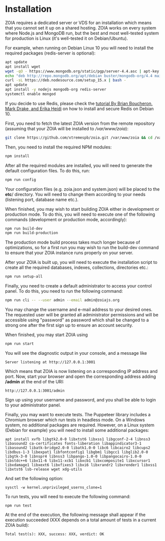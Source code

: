 # Installation

ZOIA requires a dedicated server or VDS for an installation which means that you cannot set it up on a shared hosting. ZOIA works on every system where Node.js and MongoDB run, but the best and most well-tested system for production is Linux (it's well-tested it on Debian/Ubuntu).

For example, when running on Debian Linux 10 you will need to install the required packages (redis-server is optional):

```sh
apt update
apt install wget
wget -qO - https://www.mongodb.org/static/pgp/server-4.4.asc | apt-key add -
echo "deb http://repo.mongodb.org/apt/debian buster/mongodb-org/4.4 main" | sudo tee /etc/apt/sources.list.d/mongodb-org-4.4.list
curl -sL https://deb.nodesource.com/setup_15.x | bash -
apt update
apt install -y nodejs mongodb-org redis-server
systemctl enable mongod
```

If you decide to use Redis, please check the [tutorial By Brian Boucheron, Mark Drake, and Erika Heidi](https://www.digitalocean.com/community/tutorials/how-to-install-and-secure-redis-on-debian-10) on how to install and secure Redis on Debian 10.

First, you need to fetch the latest ZOIA version from the remote repository (assuming that your ZOIA will be installed to */var/www/zoia*):

```sh
git clone https://github.com/xtremespb/zoia.git /var/www/zoia && cd /var/www/zoia3
```

Then, you need to install the required NPM modules:

```sh
npm install
```

After all the required modules are installed, you will need to generate the default configuration files. To do this, run:

```sh
npm run config
```

Your configuration files (e.g. zoia.json and system.json) will be placed to the **etc**/ directory. You will need to change them  according to your needs (listening port, database name etc.).

When finished, you may wish to start building ZOIA either in development or production mode. To do this, you will need to execute one of the following commands (development or production mode, accordingly):

```sh
npm run build-dev
npm run build-production
```

The production mode build process takes much longer because of optimizations, so for a first run you may wish to run the build-dev command to ensure that your ZOIA instance runs properly on your server.

After your ZOIA is built up, you will need to execute the installation script to create all the required databases, indexes, collections, directories etc.:

```sh
npm run setup-all
```

Finally, you need to create a default administrator to access your control panel. To do this, you need to run the following command:

```sh
npm run cli -- --user admin --email admin@zoiajs.org
```

You may change the username and e-mail address to your desired ones. The requested user will be granted all administrator permissions and will be accessible using "password" as password which shall be changed to a strong one after the first sign up to ensure an account security.

When finished, you may start ZOIA using

```sh
npm run start
```

You will see the diagnostic output in your console, and a message like

```
Server listening at http://127.0.0.1:3001
```

Which means that ZOIA is now listening on a corresponding IP address and port. Now, start your browser and open the corresponding address adding **/admin** at the end of the URI:

```
http://127.0.0.1:3001/admin
```

Sign up using your username and password, and you shall be able to login to your administrator panel.

Finally, you may want to execute tests. The Puppeteer library includes a Chromium browser which run tests in headless mode. On a Windows system, no additional packages are required. However, on a Linux system (Debian for example) you will need to install some additional packages:

```
apt install xvfb libgtk2.0-0 libxtst6 libxss1 libgconf-2-4 libnss3 libasound2 ca-certificates fonts-liberation libappindicator3-1 libasound2 libatk-bridge2.0-0 libatk1.0-0 libc6 libcairo2 libcups2 libdbus-1-3 libexpat1 libfontconfig1 libgbm1 libgcc1 libglib2.0-0 libgtk-3-0 libnspr4 libnss3 libpango-1.0-0 libpangocairo-1.0-0 libstdc++6 libx11-6 libx11-xcb1 libxcb1 libxcomposite1 libxcursor1 libxdamage1 libxext6 libxfixes3 libxi6 libxrandr2 libxrender1 libxss1 libxtst6 lsb-release wget xdg-utils
```

And set the following option:

```
sysctl -w kernel.unprivileged_userns_clone=1
```

To run tests, you will need to execute the following command:

```
npm run test
```

At the end of the execution, the following message shall appear if the execution succeeded (XXX depends on a total amount of tests in a current ZOIA build):

```
Total test(s): XXX, success: XXX, verdict: OK
```